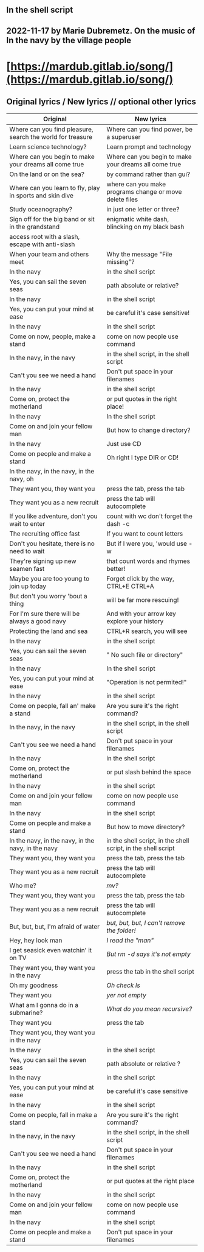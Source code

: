 ## In the shell script

## 2022-11-17 by Marie Dubremetz. On the music of In the navy by the village people

# [https://mardub.gitlab.io/song/](https://mardub.gitlab.io/song/)
## Original lyrics / New lyrics // optional other lyrics

| Original | New lyrics |
| ----------------------------------------------------- | ----------------------------------------------------------------------------------- |
| Where can you find pleasure, search the world for treasure | Where can you find power, be a superuser |
| Learn science technology? | Learn prompt and technology |
| Where can you begin to make your dreams all come true | Where can you begin to make your dreams all come true |           
| On the land or on the sea? |by command rather than gui? |
|    Where can you learn to fly, play in sports and skin dive | where can you make programs change or  move delete files |
| Study oceanography? | in just one letter or three? |
| Sign off for the big band or sit in the grandstand  |  enigmatic white dash, blincking on my black bash  |  | 
access root with a slash, escape with anti-slash |  | search the doc via "man" , shave like Richard stallman |
| When your team and others meet |  Why the message "File missing"?  |  | When others keep double click? |
| In the navy | in the shell script |
| Yes, you can sail the seven seas |  path absolute or relative? |  | yes you can hack everyones'screens |
| In the navy | in the shell script |
| Yes, you can put your mind at ease | be careful it's case sensitive! |
| In the navy | in the shell script |
| Come on now, people, make a stand |  come on now people use command |
| In the navy, in the navy | in the shell script, in the shell script |
| Can't you see we need a hand |  Don't put space in your filenames |
| In the navy | in the shell script |
| Come on, protect the motherland |  or put quotes in the right place! |
| In the navy  |  In the shell script |
| Come on and join your fellow man  |   But how to change directory? |
| In the navy  |  Just use CD |
| Come on people and make a stand  |  Oh right I type DIR or CD! |
| In the navy, in the navy, in the navy, oh |
| They want you, they want you  |  press the tab, press the tab |
| They want you as a new recruit  |  press the tab will autocomplete |
| If you like adventure, don't you wait to enter  |  count with wc don't forget the dash -c |
| The recruiting office fast  |  If you want to count letters |
| Don't you hesitate, there is no need to wait  |  But if I were you, 'would use -w |
| They're signing up new seamen fast  |  that count words and rhymes better! |
| Maybe you are too young to join up today  |  Forget click by the way, CTRL+E CTRL+A |
| But don't you worry 'bout a thing |  will be far more rescuing! |
| For I'm sure there will be always a good navy  |  And with your arrow key explore your history |
| Protecting the land and sea  |  CTRL+R search, you will see |
| In the navy  |  in the shell script |
| Yes, you can sail the seven seas  | " No such file or directory" |
| In the navy | In the shell script
| Yes, you can put your mind at ease |  "Operation is not permited!" |
| In the navy | in the shell script |
| Come on people, fall an' make a stand  | Are you sure it's the right command? |
| In the navy, in the navy | in the shell script, in the shell script |
| Can't you see we need a hand  |  Don't put space in your filenames |
| In the navy | in the shell script |
| Come on, protect the motherland | or put slash behind the space |
| In the navy | in the shell script |
| Come on and join your fellow man |  come on now people use command |
| In the navy | in the shell script |
| Come on people and make a stand |   But how to move directory? |
| In the navy, in the navy, in the navy, in the navy | in the shell script, in the shell script, in the shell script |
| They want you, they want you  |  press the tab, press the tab |
| They want you as a new recruit  |  press the tab will autocomplete |
| Who me? | *mv?* |
| They want you, they want you |  press the tab, press the tab |
| They want you as a new recruit |  press the tab will autocomplete |
| But, but, but, I'm afraid of water | *but, but, but, I can't remove the folder!* |
| Hey, hey look man  | *I read the "man"* |
| I get seasick even watchin' it on TV | *But rm -d says it's not empty* |
| They want you, they want you in the navy | press the tab in the shell script |
| Oh my goodness | *Oh check ls* |
| They want you  | *yer not empty* |
| What am I gonna do in a submarine? | *What do you mean recursive?* |
| They want you | press the tab |
| They want you, they want you in the navy | 
| In the navy | in the shell script |
| Yes, you can sail the seven seas | path absolute or relative ? |
| In the navy | in the shell script |
| Yes, you can put your mind at ease | be careful it's case sensitive |
| In the navy | in the shell script |
| Come on people, fall in make a stand | Are you sure it's the right command? |
| In the navy, in the navy | in the shell script, in the shell script |
| Can't you see we need a hand  |  Don't put space in your filenames |
| In the navy | in the shell script |
| Come on, protect the motherland |  or put quotes at the right place |
| In the navy | in the shell script |
| Come on and join your fellow man | come on now people use command |
| In the navy | in the shell script |
| Come on people and make a stand | Don't put space in your filenames |
